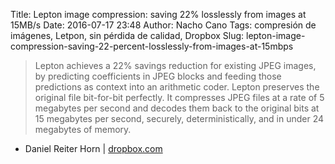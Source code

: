 Title: Lepton image compression: saving 22% losslessly from images at 15MB/s
Date: 2016-07-17 23:48
Author: Nacho Cano
Tags: compresión de imágenes, Letpon, sin pérdida de calidad, Dropbox
Slug: lepton-image-compression-saving-22-percent-losslessly-from-images-at-15mbps

> Lepton achieves a 22% savings reduction for existing JPEG images, by
> predicting coefficients in JPEG blocks and feeding those predictions as
> context into an arithmetic coder. Lepton preserves the original file
> bit-for-bit perfectly. It compresses JPEG files at a rate of 5 megabytes per
> second and decodes them back to the original bits at 15 megabytes per second,
> securely, deterministically, and in under 24 megabytes of memory.

- Daniel Reiter Horn | [dropbox.com][]

  [dropbox.com]: https://blogs.dropbox.com/tech/2016/07/lepton-image-compression-saving-22-losslessly-from-images-at-15mbs/
    "Lepton image compression: saving 22% losslessly from images at 15MB/s"
